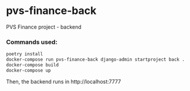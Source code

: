 # pvs-finance-back
PVS Finance project - backend

### Commands used:
```bash
poetry install
docker-compose run pvs-finance-back django-admin startproject back .
docker-compose build
docker-compose up
```

Then, the backend runs in http://localhost:7777